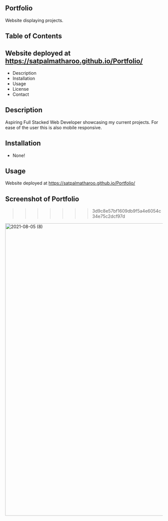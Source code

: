 
## Portfolio


Website displaying projects.


## Table of Contents

## Website deployed at https://satpalmatharoo.github.io/Portfolio/

* Description
* Installation
* Usage
* License
* Contact


## Description
Aspiring Full Stacked Web Developer showcasing my current projects.  For ease of the user this is also mobile responsive.

## Installation
* None!

## Usage
Website deployed at https://satpalmatharoo.github.io/Portfolio/

## Screenshot of Portfolio
 
>>>>>>> 3d9c8e57bf1609db9f5a4e6054c34e75c2dcf97d


<img width="933" alt="2021-08-05 (8)" src="https://user-images.githubusercontent.com/84681197/128414822-bc4d7f05-2850-4a27-abc6-6bd4329f5fe6.png">
